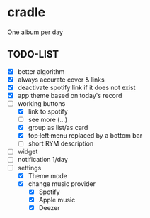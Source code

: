 # cradle

One album per day

## TODO-LIST
- [x] better algorithm
- [x] always accurate cover & links
- [x] deactivate spotify link if it does not exist
- [x] app theme based on today's record
- [ ] working buttons
  - [x] link to spotify
  - [ ] see more (...)
  - [x] group as list/as card
  - [x] ~~top left menu~~ replaced by a bottom bar
  - [ ] short RYM description
- [ ] widget
- [ ] notification 1/day
- [ ] settings
  - [x] Theme mode
  - [x] change music provider
    - [x] Spotify
    - [x] Apple music
    - [x] Deezer
